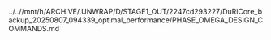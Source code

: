 ../..//mnt/h/ARCHIVE/.UNWRAP/D/STAGE1_OUT/2247cd293227/DuRiCore_backup_20250807_094339_optimal_performance/PHASE_OMEGA_DESIGN_COMMANDS.md